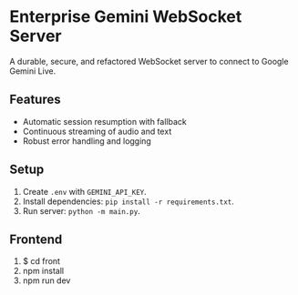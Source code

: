 # Enterprise Gemini WebSocket Server

A durable, secure, and refactored WebSocket server to connect to Google Gemini Live.

## Features
- Automatic session resumption with fallback
- Continuous streaming of audio and text
- Robust error handling and logging

## Setup
1. Create `.env` with `GEMINI_API_KEY`.
2. Install dependencies: `pip install -r requirements.txt`.
3. Run server: `python -m main.py`.

## Frontend 
1. $ cd front
2. npm install
3. npm run dev 